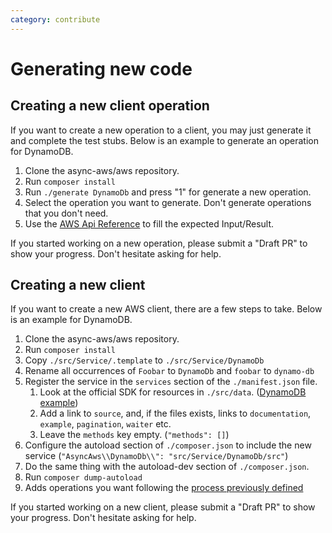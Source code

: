 ```yaml
---
category: contribute
---
```


# Generating new code

## Creating a new client operation

If you want to create a new operation to a client, you may just generate it and complete the
test stubs. Below is an example to generate an operation for DynamoDB.

1. Clone the async-aws/aws repository.
1. Run `composer install`
1. Run `./generate DynamoDb` and press "1" for generate a new operation.
1. Select the operation you want to generate. Don't generate operations that you don't need.
1. Use the [AWS Api Reference](https://docs.aws.amazon.com/amazondynamodb/latest/APIReference/API_Operations.html) to fill the expected Input/Result.

If you started working on a new operation, please submit a "Draft PR" to show your
progress. Don't hesitate asking for help.

## Creating a new client

If you want to create a new AWS client, there are a few steps to take. Below
is an example for DynamoDB.

1. Clone the async-aws/aws repository.
1. Run `composer install`
1. Copy `./src/Service/.template` to `./src/Service/DynamoDb`
1. Rename all occurrences of `Foobar` to `DynamoDb` and `foobar` to `dynamo-db`
1. Register the service in the `services` section of the `./manifest.json` file.
   1. Look at the official SDK for resources in `./src/data`. ([DynamoDB example](https://github.com/aws/aws-sdk-php/tree/3.133.23/src/data/dynamodb/2012-08-10))
   1. Add a link to `source`, and, if the files exists, links to `documentation`, `example`, `pagination`, `waiter` etc.
   1. Leave the `methods` key empty. (`"methods": []`)
1. Configure the autoload section of `./composer.json` to include the new service (`"AsyncAws\\DynamoDb\\": "src/Service/DynamoDb/src"`)
1. Do the same thing with the autoload-dev section of `./composer.json`.
1. Run `composer dump-autoload`
1. Adds operations you want following the [process previously defined](#creating-a-new-client-operation)

If you started working on a new client, please submit a "Draft PR" to show your
progress. Don't hesitate asking for help.
